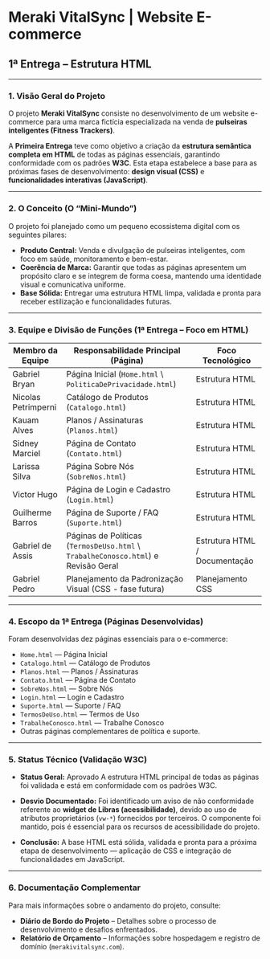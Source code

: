 # Meraki VitalSync | Website E-commerce
## 1ª Entrega – Estrutura HTML

---

### 1. Visão Geral do Projeto

O projeto **Meraki VitalSync** consiste no desenvolvimento de um website e-commerce para uma marca fictícia especializada na venda de **pulseiras inteligentes (Fitness Trackers)**.

A **Primeira Entrega** teve como objetivo a criação da **estrutura semântica completa em HTML** de todas as páginas essenciais, garantindo conformidade com os padrões **W3C**.
Esta etapa estabelece a base para as próximas fases de desenvolvimento: **design visual (CSS)** e **funcionalidades interativas (JavaScript)**.

---

### 2. O Conceito (O “Mini-Mundo”)

O projeto foi planejado como um pequeno ecossistema digital com os seguintes pilares:

- **Produto Central:** Venda e divulgação de pulseiras inteligentes, com foco em saúde, monitoramento e bem-estar.
- **Coerência de Marca:** Garantir que todas as páginas apresentem um propósito claro e se integrem de forma coesa, mantendo uma identidade visual e comunicativa uniforme.
- **Base Sólida:** Entregar uma estrutura HTML limpa, validada e pronta para receber estilização e funcionalidades futuras.

---

### 3. Equipe e Divisão de Funções (1ª Entrega – Foco em HTML)

| Membro da Equipe      | Responsabilidade Principal (Página)                                    | Foco Tecnológico                |
|-----------------------|------------------------------------------------------------------------|---------------------------------|
| Gabriel Bryan         | Página Inicial (`Home.html` \ `PoliticaDePrivacidade.html`)            | Estrutura HTML                  |
| Nicolas Petrimperni   | Catálogo de Produtos (`Catalogo.html`)                                 | Estrutura HTML                  |
| Kauam Alves            | Planos / Assinaturas (`Planos.html`)                                  | Estrutura HTML                  |
| Sidney Marciel        | Página de Contato (`Contato.html`)                                     | Estrutura HTML                  |
| Larissa Silva         | Página Sobre Nós (`SobreNos.html`)                                     | Estrutura HTML                  |
| Victor Hugo           | Página de Login e Cadastro (`Login.html`)                              | Estrutura HTML                  |
| Guilherme Barros      | Página de Suporte / FAQ (`Suporte.html`)                               | Estrutura HTML                  |
| Gabriel de Assis      | Páginas de Políticas (`TermosDeUso.html` \ `TrabalheConosco.html`) e Revisão Geral | Estrutura HTML / Documentação   |
| Gabriel Pedro         | Planejamento da Padronização Visual (CSS - fase futura)                | Planejamento CSS                |

---

### 4. Escopo da 1ª Entrega (Páginas Desenvolvidas)

Foram desenvolvidas dez páginas essenciais para o e-commerce:

- `Home.html` — Página Inicial
- `Catalogo.html` — Catálogo de Produtos
- `Planos.html` — Planos / Assinaturas
- `Contato.html` — Página de Contato
- `SobreNos.html` — Sobre Nós
- `Login.html` — Login e Cadastro
- `Suporte.html` — Suporte / FAQ
- `TermosDeUso.html` — Termos de Uso
- `TrabalheConosco.html` — Trabalhe Conosco
- Outras páginas complementares de política e suporte.

---

### 5. Status Técnico (Validação W3C)

- **Status Geral:** Aprovado
  A estrutura HTML principal de todas as páginas foi validada e está em conformidade com os padrões W3C.

- **Desvio Documentado:**
  Foi identificado um aviso de não conformidade referente ao **widget de Libras (acessibilidade)**, devido ao uso de atributos proprietários (`vw-*`) fornecidos por terceiros.
  O componente foi mantido, pois é essencial para os recursos de acessibilidade do projeto.

- **Conclusão:**
  A base HTML está sólida, validada e pronta para a próxima etapa de desenvolvimento — aplicação de CSS e integração de funcionalidades em JavaScript.

---

### 6. Documentação Complementar

Para mais informações sobre o andamento do projeto, consulte:
- **Diário de Bordo do Projeto** – Detalhes sobre o processo de desenvolvimento e desafios enfrentados.
- **Relatório de Orçamento** – Informações sobre hospedagem e registro de domínio (`merakivitalsync.com`).
